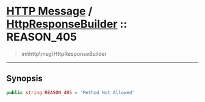 # [HTTP Message](http.md) / [HttpResponseBuilder](http-HttpResponseBuilder.md) :: REASON_405
 > im\http\msg\HttpResponseBuilder
____

## Synopsis
```php
public string REASON_405 = 'Method Not Allowed'
```
